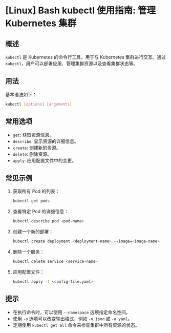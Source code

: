 # [Linux] Bash kubectl 使用指南: 管理 Kubernetes 集群

## 概述
`kubectl` 是 Kubernetes 的命令行工具，用于与 Kubernetes 集群进行交互。通过 `kubectl`，用户可以部署应用、管理集群资源以及查看集群状态等。

## 用法
基本语法如下：
```bash
kubectl [options] [arguments]
```

## 常用选项
- `get`: 获取资源信息。
- `describe`: 显示资源的详细信息。
- `create`: 创建新的资源。
- `delete`: 删除资源。
- `apply`: 应用配置文件中的变更。

## 常见示例
1. 获取所有 Pod 的列表：
   ```bash
   kubectl get pods
   ```

2. 查看特定 Pod 的详细信息：
   ```bash
   kubectl describe pod <pod-name>
   ```

3. 创建一个新的部署：
   ```bash
   kubectl create deployment <deployment-name> --image=<image-name>
   ```

4. 删除一个服务：
   ```bash
   kubectl delete service <service-name>
   ```

5. 应用配置文件：
   ```bash
   kubectl apply -f <config-file.yaml>
   ```

## 提示
- 在执行命令时，可以使用 `--namespace` 选项指定命名空间。
- 使用 `-o` 选项可以改变输出格式，例如 `-o json` 或 `-o yaml`。
- 定期使用 `kubectl get all` 命令来检查集群中所有资源的状态。